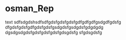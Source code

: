 # osman_Rep
text
sdfsdgdshsdfsdfgdsfgdsfgdsfgdfgdfgdfgsdgdfgdsfg
dfgdsfgdsfgdfgdsfgdsfgsdgdsfgsdgdsfgdgdgdg
dgsdgsdgdsfgdsfgdsfgdsfgdsgdsfg
sfgdsgdsfg
